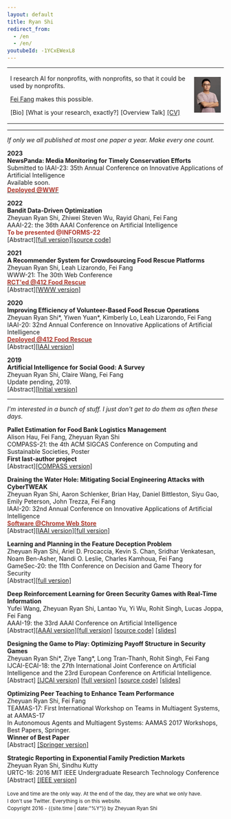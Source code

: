 ```yaml
---
layout: default
title: Ryan Shi
redirect_from:
  - /en
  - /en/
youtubeId: -1YCxEWexL8
---
```


<style>
.special {
  color: #4D97AF;
}
</style>

<table width="100%" border="0" cellspacing="0" cellpadding="0">
          <tbody><tr>
            <td width="85%" valign="middle">
              <p>I research AI for nonprofits, with nonprofits, so that it could be used by nonprofits.
              </p>
              <p>
              <a href="https://feifang.info/">Fei Fang</a> makes this possible.
              </p>
              <p>
              <a id="bio-button" onclick="absCHF('abs-bio')" style="cursor:pointer;">[Bio]</a> 
              <a id="research-button" onclick="absCHF('abs-research')"  style="cursor:pointer;">[What is your research, exactly?]</a> 
              <a id="talk-button" onclick="absCHF('abs-talk')" style="cursor:pointer;">[Overview Talk]</a> 
              <a href="assets/Ryan_Shi_CV.pdf">[CV]</a>
              </p>
            </td>
            <td width="15%">
              <img src="assets/ryan_shi.JPG">
            </td>
          </tr>
        </tbody></table>


<script>
function absCHF(Id) {
    var x = document.getElementById(Id);
    if (x.style.display === "none") {
        x.style.display = "block";
    } else {
        x.style.display = "none";
    }
}
</script>


<div id="abs-bio" style="display:none;">
<blockquote>
<b>Bio:</b> Ryan Shi is a Ph.D. candidate of Societal Computing in the School of Computer Science at Carnegie Mellon University and founder of <a href="https://www.98connect.org">98Connect</a>. He works with nonprofit organizations to address societal challenges in food security, wildlife conservation, and public health using AI. His research has been deployed at these organizations worldwide. Shi studies game theory, online learning, and reinforcement learning on problems motivated by non-profit applications. He co-organized the AI for Social Good Symposia in 2020-2022. He is the recipient of a Siebel Scholar award, an IEEE Computer Society Upsilon Pi Epsilon Scholarship, and a Carnegie Mellon Presidential Fellowship. Shi grew up in Henan, China before moving to the U.S., where he graduated from Swarthmore College with a B.A. in mathematics and computer science.
</blockquote>
</div>

<div id="abs-research" style="display:none;">
<blockquote>
<b>What is your research, exactly?</b><br>
<br>
I am proud to be a generalist. I study game theory, online learning, recommender systems, reinforcement learning, and even NLP and HCI. My nonprofit partners' needs and the possibility of real-world deployment dictate what I study and what tools I use. Real collaboration happens when the grand research agenda is left off the table. <br>
<br>
I am proud to be a specialist. I specialize in AI for nonprofits. Working with nonprofits gives me the unique insight into their pain points. Such first-hand experience fuels many <a href="https://arxiv.org/abs/2008.11707">technical AI research questions</a> to address those pain points. Furthermore, AI for nonprofits will have its own set of research questions, concerning all stages of a project from problem formulation to deployment. I work on these questions so that we can build more robust bridges between nonprofits and technology teams in the future.
</blockquote>
</div>


<div id="abs-talk" style="display:none;">
{% include youtubePlayer.html id=page.youtubeId %}
</div>

---
*If only we all published at most one paper a year. Make every one count.*

**2023**
<br>
**NewsPanda: Media Monitoring for Timely Conservation Efforts**
<br>
Submitted to IAAI-23: 35th Annual Conference on Innovative Applications of Artificial Intelligence
<br>
Available soon.
<br>
[<b><font color="#B03A2E">Deployed @WWF</font></b>](https://www.worldwildlife.org/)

**2022**
<br>
**Bandit Data-Driven Optimization**
<br>
Zheyuan Ryan Shi, Zhiwei Steven Wu, Rayid Ghani, Fei Fang
<br>
AAAI-22: the 36th AAAI Conference on Artificial Intelligence
<br>
<b><font color="#B03A2E">To be presented @INFORMS-22</font></b>
<br>
<a id="abs-bandit-button" onclick="absCHF('abs-bandit')" style="cursor:pointer;">[Abstract]</a>[[full version]](https://arxiv.org/abs/2008.11707)[[source code]](https://github.com/AIandSocialGoodLab/bandit-data-driven-optimization)
<div id="abs-bandit" style="display:none;">
<blockquote>The use of machine learning (ML) systems in real-world applications entails more than just a prediction algorithm. AI for social good applications, and many real-world ML tasks in general, feature an iterative process which joins prediction, optimization, and data acquisition happen in a loop. We introduce bandit data-driven optimization, the first iterative prediction-prescription framework to formally analyze this practical routine. Bandit data-driven optimization combines the advantages of online bandit learning and offline predictive analytics in an integrated framework. It offers a flexible setup to reason about unmodeled policy objectives and unforeseen consequences. We propose PROOF, the first algorithm for this framework and show that it achieves no-regret. Using numerical simulations, we show that PROOF achieves superior performance over existing baseline.</blockquote>
</div>

**2021**
<br>
**A Recommender System for Crowdsourcing Food Rescue Platforms**
<br>
Zheyuan Ryan Shi, Leah Lizarondo, Fei Fang
<br>
WWW-21: The 30th Web Conference
<br>
[<b><font color="#B03A2E">RCT'ed @412 Food Rescue</font></b>](https://412foodrescue.org/)
<br>
<a id="abs-frrecsys-button" onclick="absCHF('abs-frrecsys')" style="cursor:pointer;">[Abstract]</a>[[WWW version]](https://dl.acm.org/doi/abs/10.1145/3442381.3449787)
<div id="abs-frrecsys" style="display:none;">
<blockquote>The challenges of food waste and insecurity arise in wealthy and developing nations alike, impacting millions of livelihoods. The ongoing pandemic only exacerbates the problem. A major force to combat food waste and insecurity, food rescue (FR) organizations match food donations to the non-profits that serve low-resource communities. Since they rely on external volunteers to pick up and deliver the food, some FRs use web-based mobile applications to reach the right set of volunteers. In this paper, we propose the first machine learning based model to improve volunteer engagement in the food waste and security domain. We (1) develop a recommender system to send push notifications to the most likely volunteers for each given rescue, (2) leverage a mathematical programming based approach to diversify our recommendations, and (3) propose an online algorithm to dynamically select the volunteers to notify without the knowledge of future rescues. Our recommendation system improves the hit ratio from 44% achieved by the previous method to 73%. A pilot study of our method is scheduled to take place in the near future.</blockquote>
</div>

**2020**
<br>
**Improving Efficiency of Volunteer-Based Food Rescue Operations**
<br>
Zheyuan Ryan Shi\*, Yiwen Yuan\*, Kimberly Lo, Leah Lizarondo, Fei Fang
<br>
IAAI-20: 32nd Annual Conference on Innovative Applications of Artificial Intelligence
<br>
[<b><font color="#B03A2E">Deployed @412 Food Rescue</font></b>](https://412foodrescue.org/)
<br>
<a id="abs-iaai20fr-button" onclick="absCHF('abs-iaai20fr')" style="cursor:pointer;">[Abstract]</a>[[IAAI version]](https://aaai.org/ojs/index.php/AAAI/article/view/7051)
<div id="abs-iaai20fr" style="display:none;">
<blockquote>Food waste and food insecurity are two challenges that coexist in many communities. To mitigate the problem, food
rescue platforms match excess food with the communities in need, and leverage external volunteers to transport the food. However, the external volunteers bring significant uncertainty to the food rescue operation. We work with a large food rescue organization to predict the uncertainty and furthermore to find ways to reduce the human dispatcher’s workload and the redundant notifications sent to volunteers. We make two main contributions. (1) We train a stacking model which predicts whether a rescue will be claimed with high precision and AUC. This model can help the dispatcher better plan for backup options and alleviate their uncertainty. (2) We develop a data-driven optimization algorithm to compute the optimal intervention and notification scheme. The algorithm uses a novel counterfactual data generation approach and the branch and bound framework. Our result reduces the number of notifications and interventions required in the food rescue operation. We are working with the organization to deploy our results in the near future.</blockquote>
</div>

**2019**
<br>
**Artificial Intelligence for Social Good: A Survey**
<br>
Zheyuan Ryan Shi, Claire Wang, Fei Fang
<br>
Update pending, 2019.
<br>
<a id="abs-ai4sg-button" onclick="absCHF('abs-ai4sg')" style="cursor:pointer;">[Abstract]</a>[[Initial version]](https://arxiv.org/abs/2001.01818)
<div id="abs-ai4sg" style="display:none;">
<blockquote>Artificial intelligence for social good (AI4SG) is a research theme that aims to use and advance artificial intelligence to address societal issues and improve the well-being of the world. AI4SG has received lots of attention from the research community in the past decade with several successful applications. Building on the most comprehensive collection of the AI4SG literature to date with over 1000 contributed papers, we provide a detailed account and analysis of the work under the theme in the following ways. (1) We quantitatively analyze the distribution and trend of the AI4SG literature in terms of application domains and AI techniques used. (2) We propose three conceptual methods to systematically group the existing literature and analyze the eight AI4SG application domains in a unified framework. (3) We distill five research topics that represent the common challenges in AI4SG across various application domains. (4) We discuss five issues that, we hope, can shed light on the future development of the AI4SG research.</blockquote>
</div>


---
*I'm interested in a bunch of stuff. I just don't get to do them as often these days.* 


**Pallet Estimation for Food Bank Logistics Management**
<br>
Alison Hau, Fei Fang, Zheyuan Ryan Shi
<br>
COMPASS-21: the 4th ACM SIGCAS Conference on Computing and Sustainable Societies, Poster
<br>
<b>First last-author project</b>
<br>
<a id="abs-fbcompass-button" onclick="absCHF('abs-fbcompass')" style="cursor:pointer;">[Abstract]</a>[[COMPASS version]](https://dl.acm.org/doi/abs/10.1145/3460112.3471978)
<div id="abs-fbcompass" style="display:none;">
<blockquote>Food banks provide communities and organizations with food for those in need. One challenge they face is properly estimating the resources needed to fulfill orders. Estimating the number of shipping pallets needed for each order is an important step in allocating these resources, and coupled with limited data, provides a challenging mental task which the food bank staff grapple with on a daily basis. We provide an algorithm to estimate the number of pallets needed for an order based on the quantity of products, the known products-per-tier, and tiers-per-pallet values, as well as a scheme for testing this algorithm with limited data from the food bank. The algorithm aids in resource allocation by reducing uncertainty in the number of pallets needed.</blockquote>
</div>


**Draining the Water Hole: Mitigating Social Engineering Attacks with CyberTWEAK**
<br>
Zheyuan Ryan Shi, Aaron Schlenker, Brian Hay, Daniel Bittleston, Siyu Gao, Emily Peterson, John Trezza, Fei Fang
<br>
IAAI-20: 32nd Annual Conference on Innovative Applications of Artificial Intelligence
<br>
[<b><font color="#B03A2E">Software @Chrome Web Store</font></b>](http://bit.ly/CyberTWEAK)
<br>
<a id="abs-iaai20sed-button" onclick="absCHF('abs-iaai20sed')" style="cursor:pointer;">[Abstract]</a>[[IAAI version]](https://aaai.org/ojs/index.php/AAAI/article/view/7050)[[full version]](https://arxiv.org/abs/1901.00586)
<div id="abs-iaai20sed" style="display:none;">
<blockquote>Cyber adversaries have increasingly leveraged social engineering attacks to breach large organizations and threaten the well-being of today's online users. One clever technique, the "watering hole" attack, compromises a legitimate website to execute drive-by download attacks by redirecting users to another malicious domain. We introduce a game-theoretic model that captures the salient aspects for an organization protecting itself from a watering hole attack by altering the environment information in web traffic so as to deceive the attackers. Our main contributions are (1) a novel Social Engineering Deception (SED) game model that features a continuous action set for the attacker, (2) an in-depth analysis of the SED model to identify computationally feasible real-world cases, and (3) the CyberTWEAK algorithm which solves for the optimal protection policy. To illustrate the potential use of our framework, we built a browser extension based on our algorithms which is now publicly available online. The CyberTWEAK extension will be vital to the continued development and deployment of countermeasures for social engineering.</blockquote>
</div>

**Learning and Planning in the Feature Deception Problem**
<br>
Zheyuan Ryan Shi, Ariel D. Procaccia, Kevin S. Chan, Sridhar Venkatesan, Noam Ben-Asher, Nandi O. Leslie, Charles Kamhoua, Fei Fang
<br>
GameSec-20: the 11th Conference on Decision and Game Theory for Security
<br>
<a id="abs-fdg-button" onclick="absCHF('abs-fdg19')" style="cursor:pointer;">[Abstract]</a>[[full version]](https://arxiv.org/abs/1905.04833)
<div id="abs-fdg19" style="display:none;">
<blockquote>Today's high-stakes adversarial interactions feature attackers who constantly breach the ever-improving security measures. Deception mitigates the defender's loss by misleading the attacker to make suboptimal decisions. In order to formally reason about deception, we introduce the feature deception problem (FDP), a domain-independent model and present a learning and planning framework for finding the optimal deception strategy, taking into account the adversary's preferences which are initially unknown to the defender. We make the following contributions. (1) We show that we can uniformly learn the adversary's preferences using data from a modest number of deception strategies. (2) We propose an approximation algorithm for finding the optimal deception strategy given the learned preferences and show that the problem is NP-hard. (3) We perform extensive experiments to validate our methods and results. In addition, we provide a case study of the credit bureau network to illustrate how FDP implements deception on a real-world problem.</blockquote>
</div>


<!-- **Approximated Temporal-Induced Neural Self-Play for Finitely Repeated Bayesian Games**
<br>
Zihan Zhou, Zheyuan Ryan Shi, Yi Wu, Fei Fang
<br>
AAAI-20-RLG: AAAI-20 Workshop on Reinforcement Learning in Games
<br>
<a id="abs-pbne-button" onclick="absCHF('abs-pbne20')" style="cursor:pointer;">[Abstract]</a>
<div id="abs-pbne20" style="display:none;">
<blockquote>In two-player finitely repeated Bayesian games with one-sided incomplete information, there is a natural information asymmetry among the players. In each round of the game, the player with information disadvantage needs to infer the other player’s type from their actions. The other player, knowing that their actions reveal information about themselves, will balance between playing myopically and maintaining information advantage to maximize their accumulated payoff in the long-run, which can lead to deceptive actions. Computing the Perfect Bayesian Nash Equilibrium (PBNE) in such games can be computationally intractable for large games. In this paper, we propose a new learning-based framework to approximate PBNEs, which uses non-parametric approximation and reinforcement learning from self-play. Our initial results show that it can improve the scalability over existing methods and lead to strategy profiles that are close to PBNEs.</blockquote>
</div> -->

**Deep Reinforcement Learning for Green Security Games with Real-Time Information**
<br>
Yufei Wang, Zheyuan Ryan Shi, Lantao Yu, Yi Wu, Rohit Singh, Lucas Joppa, Fei Fang
<br>
AAAI-19: the 33rd AAAI Conference on Artificial Intelligence
<br>
<a id="abs-aaai19-button" onclick="absCHF('abs-aaai19')" style="cursor:pointer;">[Abstract]</a>[[AAAI version]](https://www.aaai.org/ojs/index.php/AAAI/article/view/3941)[[full version]](https://arxiv.org/abs/1811.02483) [[source code]](https://github.com/AIandSocialGoodLab/DeDOL) [[slides]](/papers/2019_AAAI_RL4SG_slides.pdf)  
<div id="abs-aaai19" style="display:none;">
<blockquote>Green Security Games (GSGs) have been proposed and applied to optimize patrols conducted by law enforcement agencies in green security domains such as combating poaching, illegal logging and overfishing. However, real-time information such as footprints and agents' subsequent actions upon receiving the information, e.g., rangers following the footprints to chase the poacher, have been neglected in previous work. To fill the gap, we first propose a new game model GSG-I which augments GSGs with sequential movement and the vital element of real-time information. Second, we design a novel deep reinforcement learning-based algorithm, DeDOL, to compute a patrolling strategy that adapts to the real-time information against a best-responding attacker. DeDOL is built upon the double oracle framework and the policy-space response oracle, solving a restricted game and iteratively adding best response strategies to it through training deep Q-networks. Exploring the game structure, DeDOL uses domain-specific heuristic strategies as initial strategies and constructs several local modes for efficient and parallelized training. To our knowledge, this is the first attempt to use Deep Q-Learning for security games.</blockquote>
</div>

**Designing the Game to Play: Optimizing Payoff Structure in Security Games**
<br>
Zheyuan Ryan Shi\*, Ziye Tang\*, Long Tran-Thanh, Rohit Singh, Fei Fang
<br>
IJCAI-ECAI-18: the 27th International Joint Conference on Artificial Intelligence and the 23rd European Conference on Artificial Intelligence.
<br>
<a id="abs-ijcai18-button" onclick="absCHF('abs-ijcai18')" style="cursor:pointer;">[Abstract]</a>
[[IJCAI version]](https://www.ijcai.org/proceedings/2018/71) [[full version]](https://arxiv.org/abs/1805.01987) [[source code]](https://github.com/AIandSocialGoodLab/SecurityGamePayoffManipulation) [[slides]](/papers/2018_IJCAI_payoffmanipulation_slides.pdf)
<div id="abs-ijcai18" style="display:none;">
<blockquote>Effective game-theoretic modeling of defender-attacker behavior is becoming increasingly important. In many domains, the defender functions not only as a player but also the designer of the game's payoff structure. We study Stackelberg Security Games where the defender, in addition to allocating defensive resources to protect targets from the attacker, can strategically manipulate the attacker's payoff under budget constraints in weighted L^p-norm form regarding the amount of change. Focusing on problems with weighted L^1-norm form constraint, we present (i) a mixed integer linear program-based algorithm with approximation guarantee; (ii) a branch-and-bound based algorithm with improved efficiency achieved by effective pruning; (iii) a polynomial time approximation scheme for a special but practical class of problems. In addition, we show that problems under budget constraints in L^0-norm form and weighted L^\infty-norm form can be solved in polynomial time. We provide an extensive experimental evaluation of our proposed algorithms.</blockquote>
</div>





**Optimizing Peer Teaching to Enhance Team Performance**
<br>
Zheyuan Ryan Shi, Fei Fang
<br>
TEAMAS-17: First International Workshop on Teams in Multiagent Systems, at AAMAS-17
<br>
In Autonomous Agents and Multiagent Systems: AAMAS 2017 Workshops, Best Papers, Springer.
<br>
<b>Winner of Best Paper</b>
<br>
<a id="abs-teamas17-button" onclick="absCHF('abs-teamas17')" style="cursor:pointer;">[Abstract]</a>
[[Springer version]](https://link.springer.com/chapter/10.1007/978-3-319-71682-4_9)
<div id="abs-teamas17" style="display:none;">
<blockquote>Collaboration among human agents with different expertise and capabilities is becoming increasingly pervasive and important for developing new products, providing patient-centered health care, propelling scientific advance, and solving social issues. When the roles of the agents in such collaborative teamwork are highly interdependent, the performance of the team will rely not only on each team member’s individual capabilities but also on their shared understanding and mutual support. Without any understanding in other team members’ area of expertise, the team members may not be able to work together efficiently due to the high cost of communication and the individual decisions made by different team members may even lead to undesirable results for the team. To improve collaboration and the overall performance of the team, the team members can teach each other and learn from each other, and such peer-teaching practice has shown to have great benefit in various domains such as interdisciplinary research collaboration and collaborative health care. However, the amount of time and effort the team members can spend on peer-teaching is often limited. In this paper, we focus on finding the best peer teaching plan to optimize the performance of the team, given the limited teaching and learning capacity. We (i) provide a formal model of the Peer Teaching problem; (ii) present hardness results for the problem in the general setting, and the subclasses of problems with additive utility functions and submodular utility functions; (iii) propose a polynomial time exact algorithm for problems with additive utility function, as well as a polynomial time approximation algorithm for problems with submodular utility functions.</blockquote>
</div>

**Strategic Reporting in Exponential Family Prediction Markets**
<br>
Zheyuan Ryan Shi, Sindhu Kutty
<br>
URTC-16: 2016 MIT IEEE Undergraduate Research Technology Conference
<br>
<a id="abs-urtc16-button" onclick="absCHF('abs-urtc16')" style="cursor:pointer;">[Abstract]</a>
[[IEEE version]](http://ieeexplore.ieee.org/document/8284063/)
<div id="abs-urtc16" style="display:none;">
<blockquote>Prediction markets are a platform for aggregating information from a population. We perform market simulations on the exponential family models of prediction markets. We verify the market dynamics and provide some extensions to the previous models. We also consider the incentive compatibility problem in such markets with risk neutral Bayesian traders. We show that while the market is guaranteed to achieve information aggregation, whether traders express their beliefs promptly depends on their beliefs and initial market state.
</blockquote>
</div>


<footer>
<p>
<small>Love and time are the only way. At the end of the day, they are what we only have.</small>
<br>
<small>I don't use Twitter. Everything is on this website.</small>
<br>
<small>Copyright 2016 - {{site.time | date:"%Y"}} by Zheyuan Ryan Shi </small>
</p>
</footer>
